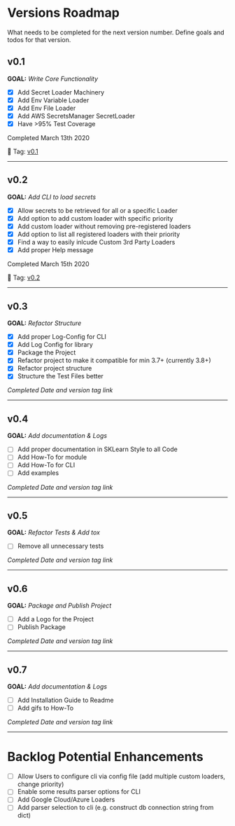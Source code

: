 # Versions Roadmap
What needs to be completed for the next version number.
Define goals and todos for that version.

## v0.1
**GOAL:** _Write Core Functionality_
 - [x] Add Secret Loader Machinery
 - [x] Add Env Variable Loader
 - [x] Add Env File Loader
 - [x] Add AWS SecretsManager SecretLoader
 - [x] Have >95% Test Coverage

Completed March 13th 2020

:bookmark: Tag: [v0.1](https://github.com/JimFawkes/secret-loader/releases/tag/v0.1)

--------

## v0.2
**GOAL:** _Add CLI to load secrets_
 - [x] Allow secrets to be retrieved for all or a specific Loader
 - [x] Add option to add custom loader with specific priority
 - [x] Add custom loader without removing pre-registered loaders
 - [x] Add option to list all registered loaders with their priority
 - [x] Find a way to easily inlcude Custom 3rd Party Loaders
 - [x] Add proper Help message

Completed March 15th 2020

:bookmark: Tag: [v0.2](https://github.com/JimFawkes/secret-loader/releases/tag/v0.2)

--------

## v0.3
**GOAL:** _Refactor Structure_
 - [x] Add proper Log-Config for CLI
 - [x] Add Log Config for library
 - [x] Package the Project
 - [x] Refactor project to make it compatible for min 3.7+ (currently 3.8+)
 - [x] Refactor project structure
 - [x] Structure the Test Files better

_Completed Date and version tag link_

--------

## v0.4
**GOAL:** _Add documentation & Logs_
 - [ ] Add proper documentation in SKLearn Style to all Code
 - [ ] Add How-To for module
 - [ ] Add How-To for CLI
 - [ ] Add examples

_Completed Date and version tag link_

--------

## v0.5
**GOAL:** _Refactor Tests & Add tox_
 - [ ] Remove all unnecessary tests

_Completed Date and version tag link_

--------

## v0.6
**GOAL:** _Package and Publish Project_
 - [ ] Add a Logo for the Project
 - [ ] Publish Package

_Completed Date and version tag link_

--------

## v0.7
**GOAL:** _Add documentation & Logs_
 - [ ] Add Installation Guide to Readme
 - [ ] Add gifs to How-To

_Completed Date and version tag link_

--------

# Backlog Potential Enhancements
 - [ ] Allow Users to configure cli via config file (add multiple custom loaders, change priority)
 - [ ] Enable some results parser options for CLI
 - [ ] Add Google Cloud/Azure Loaders
 - [ ] Add parser selection to cli (e.g. construct db connection string from dict)
